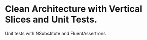 # Clean Architecture with Vertical Slices and Unit Tests.

Unit tests with NSubstitute and FluentAssertions
